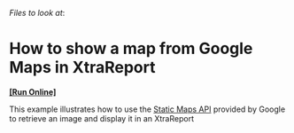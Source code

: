 <!-- default file list -->
*Files to look at*:

<!-- default file list end -->
# How to show a map from Google Maps in XtraReport
<!-- run online -->
**[[Run Online]](https://codecentral.devexpress.com/t226560/)**
<!-- run online end -->


<p>This example illustrates how to use the <a href="https://developers.google.com/maps/documentation/staticmaps/#Overview">Static Maps API</a> provided by Google to retrieve an image and display it in an XtraReport</p>
<br /><br /><br /><br />

<br/>


